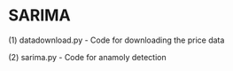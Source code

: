 # SARIMA

(1) datadownload.py - Code for downloading the price data 

(2) sarima.py - Code for anamoly detection
